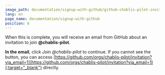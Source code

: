 ```yaml
---
image_path: documentation/signup-with-github/github-chablis-pilot-invitation.jpg
lang: en
page_name: documentation/signup-with-github
position: 6
---
```


When this is complete, you will receive an email from GitHub about an invitation to join __@chablis-pilot__.

__In the email__, click *Join @chablis-pilot* to continue. If you cannot see the button, you can access [https://github.com/orgs/chablis-pilot/invitation?via_email=1](https://github.com/orgs/chablis-pilot/invitation?via_email=1){:target="_blank"} directly.
